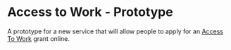 # Access to Work - Prototype

A prototype for a new service that will allow people to apply for an [Access To Work](https://www.gov.uk/access-to-work/overview) grant online. 
